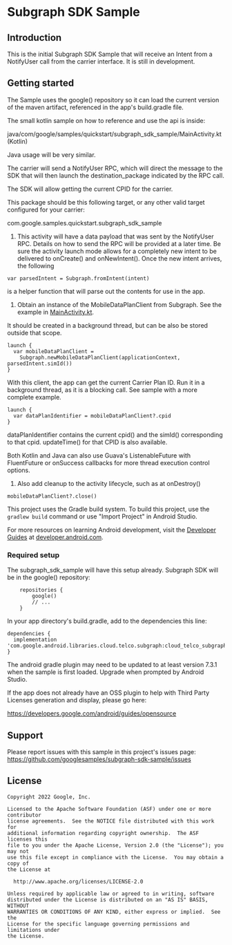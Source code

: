Subgraph SDK Sample
===================


Introduction
------------

This is the initial Subgraph SDK Sample that will receive an Intent from a
NotifyUser call from the carrier interface. It is still in development.


Getting started
---------------

The Sample uses the google() repository so it can load the current version of
the maven artifact, referenced in the app's build.gradle file.

The small kotlin sample on how to reference and use the api is inside:

java/com/google/samples/quickstart/subgraph_sdk_sample/MainActivity.kt (Kotlin)

Java usage will be very similar.

The carrier will send a NotifyUser RPC, which will direct the message to the SDK
that will then launch the destination_package indicated by the RPC call.

The SDK will allow getting the current CPID for the carrier.

This package should be this following target, or any other valid target
configured for your carrier:

com.google.samples.quickstart.subgraph_sdk_sample


1. This activity will have a data payload that was sent by the NotifyUser RPC.
  Details on how to send the RPC will be provided at a later time. Be sure the
  activity launch mode allows for a completely new intent to be delivered to
  onCreate() and onNewIntent(). Once the new intent arrives, the following

  ~~~~
  var parsedIntent = Subgraph.fromIntent(intent)
  ~~~~

  is a helper function that will parse out the contents for use in the app.

1. Obtain an instance of the MobileDataPlanClient from Subgraph.
  See the example in [MainActivity.kt](https://github.com/googlesamples/subgraph_sdk_sample/blob/main/app/src/main/java/com/google/samples/quickstart/subgraph_sdk_sample/MainActivity.kt).

  It should be created in a background thread, but can be also be stored outside
  that scope.

  ~~~~
  launch {
    var mobileDataPlanClient =
      Subgraph.newMobileDataPlanClient(applicationContext, parsedIntent.simId())
  }
  ~~~~

  With this client, the app can get the current Carrier Plan ID. Run it in a
  background thread, as it is a blocking call. See sample with a more complete
  example.

  ~~~~
  launch {
    var dataPlanIdentifier = mobileDataPlanClient?.cpid
  }
  ~~~~

  dataPlanIdentifier contains the current cpid() and the simId() corresponding to
  that cpid. updateTime() for that CPID is also available.

  Both Kotlin and Java can also use Guava's ListenableFuture with FluentFuture
  or onSuccess callbacks for more thread execution control options.

1. Also add cleanup to the activity lifecycle, such as at onDestroy()

  ~~~~
  mobileDataPlanClient?.close()
  ~~~~

This project uses the Gradle build system. To build this project, use the
`gradlew build` command or use "Import Project" in Android Studio.

For more resources on learning Android development, visit the
[Developer Guides](https://developer.android.com/guide/) at
[developer.android.com](https://developer.android.com).

### Required setup

The subgraph_sdk_sample will have this setup already. Subgraph SDK will be in
the google() repository:

~~~~
    repositories {
        google()
        // ...
    }
~~~~

In your app directory's build.gradle, add to the dependencies this line:

~~~~
dependencies {
  implementation 'com.google.android.libraries.cloud.telco.subgraph:cloud_telco_subgraph:0.5.1'
}
~~~~

The android gradle plugin may need to be updated to at least version 7.3.1 when
the sample is first loaded. Upgrade when prompted by Android Studio.

If the app does not already have an OSS plugin to help with Third Party
Licenses generation and display, please go here:

https://developers.google.com/android/guides/opensource

Support
-------

Please report issues with this sample in this project's issues page:
https://github.com/googlesamples/subgraph-sdk-sample/issues

License
-------

```
Copyright 2022 Google, Inc.

Licensed to the Apache Software Foundation (ASF) under one or more contributor
license agreements.  See the NOTICE file distributed with this work for
additional information regarding copyright ownership.  The ASF licenses this
file to you under the Apache License, Version 2.0 (the "License"); you may not
use this file except in compliance with the License.  You may obtain a copy of
the License at

  http://www.apache.org/licenses/LICENSE-2.0

Unless required by applicable law or agreed to in writing, software
distributed under the License is distributed on an "AS IS" BASIS, WITHOUT
WARRANTIES OR CONDITIONS OF ANY KIND, either express or implied.  See the
License for the specific language governing permissions and limitations under
the License.
```
